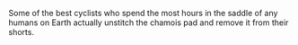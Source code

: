 Some of the best cyclists who spend the most hours in the saddle of any humans on Earth actually unstitch the chamois pad and remove it from their shorts.